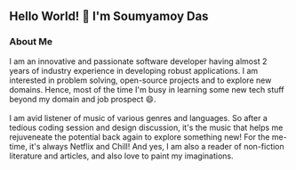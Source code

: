 ## Hello World! 👋 I'm Soumyamoy Das

### About Me
I am an innovative and passionate software developer having almost 2 years of industry experience in developing robust applications. I am interested in problem solving, open-source projects and to explore new domains. Hence, most of the time I'm busy in learning some new tech stuff beyond my domain and job prospect 😄. 
<br><br>
I am avid listener of music of various genres and languages. So after a tedious coding session and design discussion, it's the music that helps me rejuveneate the potential back again to explore something new! For the me-time, it's always Netflix and Chill! And yes, I am also a reader of non-fiction literature and articles, and also love to paint my imaginations.



<!--
**dassoumyamoy00/dassoumyamoy00** is a ✨ _special_ ✨ repository because its `README.md` (this file) appears on your GitHub profile.

Here are some ideas to get you started:

- 🔭 I’m currently working on ...
- 🌱 I’m currently learning ...
- 👯 I’m looking to collaborate on ...
- 🤔 I’m looking for help with ...
- 💬 Ask me about ...
- 📫 How to reach me: ...
- 😄 Pronouns: ...
- ⚡ Fun fact: ...
-->
